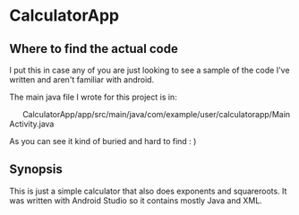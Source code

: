 # CalculatorApp

## Where to find the actual code
I put this in case any of you are just looking to see a sample of the code I've written and aren't familiar with android.

The main java file I wrote for this project is in:

&nbsp;&nbsp;&nbsp;&nbsp;&nbsp;&nbsp;CalculatorApp/app/src/main/java/com/example/user/calculatorapp/MainActivity.java
  
As you can see it kind of buried and hard to find : )


## Synopsis
This is just a simple calculator that also does exponents and squareroots. 
It was written with Android Studio so it contains mostly Java and XML. 






